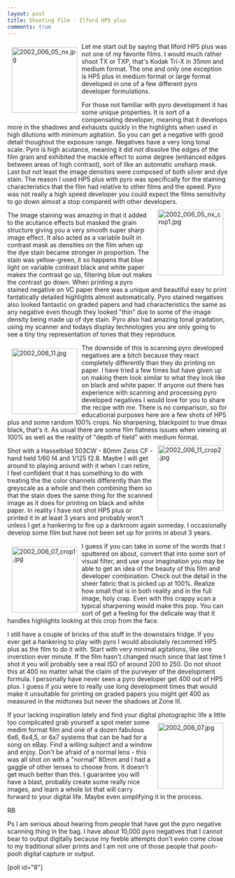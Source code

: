 ```yaml
---
layout: post
title: Shooting Film - Ilford HP5 plus
comments: true
---
```

<a rel="lightbox" href="/wp-content/uploads/2009/06/2002_006_05_nx.jpg"><img title="2002_006_05_nx.jpg" src="/wp-content/uploads/2009/06/.thumbs/.2002_006_05_nx.jpg" border="0" alt="2002_006_05_nx.jpg" hspace="10" vspace="10" width="150" height="150" align="left" /></a>Let me start out by saying that Ilford HP5 plus was not one of my favorite films. I would much rather shoot TX or TXP, that's Kodak Tri-X in 35mm and medium format. The one and only one exception is HP5 plus in medium format or large format developed in one of a few different pyro developer formulations.

For those not familiar with pyro development it has some unique properties. It is sort of a compensating developer, meaning that it develops more in the shadows and exhausts quickly in the highlights when used in high dilutions with minimum agitation. So you can get a negative with good detail thoughout the exposure range. Negatives have a very long tonal scale. Pyro is high acutance, meaning it did not dissolve the edges of the film grain and exhibited the mackie effect to some degree (enhanced edges between areas of high contrast), sort of like an automatic unsharp mask. Last but not least the image densities were composed of both silver and dye stain. The reason I used HP5 plus with pyro was specifically for the staining characteristics that the film had relative to other films and the speed. Pyro was not really a high speed developer you could expect the films sensitivity to go down almost a stop compared with other developers.<a rel="lightbox" href="/wp-content/uploads/2009/06/2002_006_05_nx_crop1.jpg"><img title="2002_006_05_nx_crop1.jpg" src="/wp-content/uploads/2009/06/.thumbs/.2002_006_05_nx_crop1.jpg" border="0" alt="2002_006_05_nx_crop1.jpg" hspace="10" vspace="10" width="150" height="150" align="right" /></a>

The image staining was amazing in that it added to the acutance effects but masked the grain structure giving you a very smooth super sharp image effect. It also acted as a variable built in contrast mask as densities on the film when up the dye stain became stronger in proportion. The stain was yellow-green, it so happens that blue light on variable contrast black and white paper makes the contrast go up, filtering blue out makes the contrast go down. When printing a pyro stained negative on VC paper there was a unique and beautiful easy to print fantatically detailed highlights almost automatically. Pyro stained negatives also looked fantastic on graded papers and had characteristics the same as any negative even though they looked "thin" due to some of the image density being made up of dye stain. Pyro also had amazing tonal gradation, using my scanner and todays display technologies you are only going to see a tiny tiny representation of tones that they reproduce.

<a rel="lightbox" href="/wp-content/uploads/2009/06/2002_006_11.jpg"><img title="2002_006_11.jpg" src="/wp-content/uploads/2009/06/.thumbs/.2002_006_11.jpg" border="0" alt="2002_006_11.jpg" hspace="10" vspace="10" width="150" height="150" align="left" /></a>The downside of this is scanning pyro developed negatives are a bitch because they react completely differently than they do printing on paper. I have tried a few times but have given up on making them look similar to what they look like on black and white paper. If anyone out there has experience with scanning and processing pyro developed negatives I would love for you to share the recipe with me. There is no comparison, so for educational purposes here are a few shots of HP5 plus and some random 100% crops. No sharpening, blackpoint to true dmax black, that's it. As usual there are some film flatness issues when viewing at 100% as well as the reality of "depth of field" with medium format.<a rel="lightbox" href="/wp-content/uploads/2009/06/2002_006_11_crop2.jpg"><img title="2002_006_11_crop2.jpg" src="/wp-content/uploads/2009/06/.thumbs/.2002_006_11_crop2.jpg" border="0" alt="2002_006_11_crop2.jpg" hspace="10" vspace="10" width="150" height="150" align="right" /></a>

Shot with a Hasselblad 503CW - 80mm Zeiss CF - hand held 1/60 f4 and 1/125 f2.8. Maybe I will get around to playing around with it when I can retire, I feel confident that it has something to do with treating the the color channels differently than the greyscale as a whole and then combining them so that the stain does the same thing for the scanned image as it does for printing on black and white paper. In reality I have not shot HP5 plus or printed it in at least 3 years and probably won't unless I get a hankering to fire up a darkroom again someday. I occasionally develop some film but have not been set up for prints in about 3 years.

<a rel="lightbox" href="/wp-content/uploads/2009/06/2002_006_07_crop1.jpg"><img title="2002_006_07_crop1.jpg" src="/wp-content/uploads/2009/06/.thumbs/.2002_006_07_crop1.jpg" border="0" alt="2002_006_07_crop1.jpg" hspace="10" vspace="10" width="150" height="150" align="left" /></a>I guess if you can take in some of the words that I sputtered on about, convert that into some sort of visual filter, and use your imagination you may be able to get an idea of the beauty of this film and developer combination. Check out the detail in the sheer fabric that is picked up at 100%. Realize how small that is in both reality and in the full image, holy crap. Even with this crappy scan a typical sharpening would make this pop. You can sort of get a feeling for the delicate way that it handles highlights looking at this crop from the face.

I still have a couple of bricks of this stuff in the downstairs fridge. If you ever get a hankering to play with pyro I would absolutely recommed HP5 plus as the film to do it with. Start with very minimal agitations, like one inverstion ever minute. If the film hasn't changed much since that last time I shot it you will probably see a real ISO of around 200 to 250. Do not shoot this at 400 no matter what the claim of the purveyer of the development formula. I personally have never seen a pyro developer get 400 out of HP5 plus. I guess if you were to really use long development times that would make it unsuitable for printing on graded papers you might get 400 as measured in the midtones but never the shadows at Zone III.

If your lacking inspiration lately and find your digital photographic life a little too <a rel="lightbox" href="/wp-content/uploads/2009/06/2002_006_07.jpg"><img title="2002_006_07.jpg" src="/wp-content/uploads/2009/06/.thumbs/.2002_006_07.jpg" border="0" alt="2002_006_07.jpg" hspace="10" vspace="10" width="150" height="150" align="right" /></a>complicated grab yourself a spot meter some medim format film and one of a dozen fabulous 6x6, 6x4,5, or 6x7 systems that can be had for a song on eBay. Find a willing subject and a window and enjoy. Don't be afraid of a normal lens - this was all shot on with a "normal" 80mm and I had a gaggle of other lenses to choose from. It doesn't get much better than this. I guarantee you will have a blast, probably create some really nice images, and learn a whole lot that will carry forward to your digital life. Maybe even simplifying it in the process.

RB

Ps I am serious about hearing from people that have got the pyro negative scanning thing in the bag. I have about 10,000 pyro negatives that I cannot bear to output digitally because my feeble attempts don't even come close to my traditional silver prints and I am not one of those people that pooh-pooh digital capture or output.

[poll id="8"] 